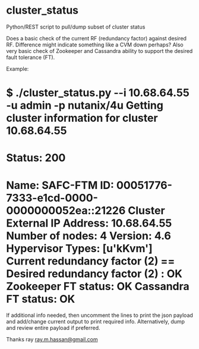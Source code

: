 # cluster_status
Python/REST script to pull/dump subset of cluster status

Does a basic check of the current RF (redundancy factor) against desired RF. Difference might indicate something like a CVM down perhaps? Also very basic check of Zookeeper and Cassandra ability to support the desired fault tolerance (FT).

Example:

$ ./cluster_status.py --i 10.68.64.55 -u admin -p nutanix/4u
Getting cluster information for cluster 10.68.64.55
===============================================================================
Status: 200
===============================================================================
Name: SAFC-FTM
ID: 00051776-7333-e1cd-0000-0000000052ea::21226
Cluster External IP Address: 10.68.64.55
Number of nodes: 4
Version: 4.6
Hypervisor Types: [u'kKvm']
Current redundancy factor (2) == Desired redundancy factor (2) : OK
Zookeeper FT status: OK
Cassandra FT status: OK
===============================================================================

If additional info needed, then uncomment the lines to print the json payload and add/change current output to print required info. Alternatively, dump and  review entire payload if preferred.

Thanks
ray
ray.m.hassan@gmail.com
